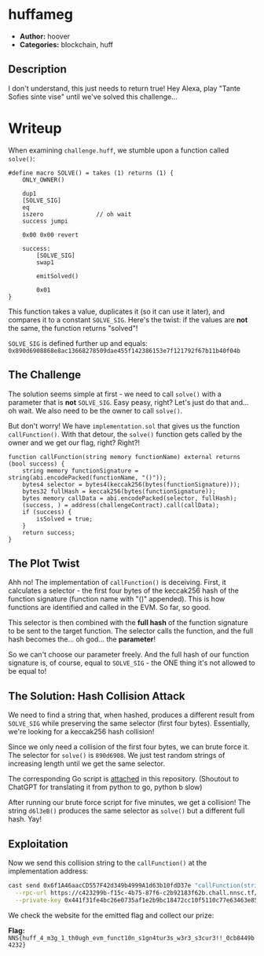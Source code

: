# huffameg

- **Author:** hoover
- **Categories:** blockchain, huff

## Description

I don't understand, this just needs to return true! Hey Alexa, play "Tante Sofies sinte vise" until we've solved this challenge...


# Writeup

When examining `challenge.huff`, we stumble upon a function called `solve()`:

```huff
#define macro SOLVE() = takes (1) returns (1) {
    ONLY_OWNER()
    
    dup1
    [SOLVE_SIG]
    eq
    iszero               // oh wait
    success jumpi
    
    0x00 0x00 revert
    
    success:
        [SOLVE_SIG]
        swap1
        
        emitSolved()
        
        0x01
}
```

This function takes a value, duplicates it (so it can use it later), and compares it to a constant `SOLVE_SIG`. Here's the twist: if the values are **not** the same, the function returns "solved"!

`SOLVE_SIG` is defined further up and equals: `0x890d6908868e8ac13668278509dae455f142386153e7f121792f67b11b40f04b`

## The Challenge

The solution seems simple at first - we need to call `solve()` with a parameter that is **not** `SOLVE_SIG`. Easy peasy, right? Let's just do that and... oh wait. We also need to be the owner to call `solve()`. 

But don't worry! We have `implementation.sol` that gives us the function `callFunction()`. With that detour, the `solve()` function gets called by the owner and we get our flag, right? Right?!

```solidity
function callFunction(string memory functionName) external returns (bool success) {
    string memory functionSignature = string(abi.encodePacked(functionName, "()"));
    bytes4 selector = bytes4(keccak256(bytes(functionSignature)));
    bytes32 fullHash = keccak256(bytes(functionSignature));
    bytes memory callData = abi.encodePacked(selector, fullHash);
    (success, ) = address(challengeContract).call(callData);
    if (success) {
        isSolved = true;
    }
    return success;
}
```

## The Plot Twist

Ahh no! The implementation of `callFunction()` is deceiving. First, it calculates a selector - the first four bytes of the keccak256 hash of the function signature (function name with "()" appended). This is how functions are identified and called in the EVM. So far, so good.

This selector is then combined with the **full hash** of the function signature to be sent to the target function. The selector calls the function, and the full hash becomes the... oh god... the **parameter**! 

So we can't choose our parameter freely. And the full hash of our function signature is, of course, equal to `SOLVE_SIG` - the ONE thing it's not allowed to be equal to!

## The Solution: Hash Collision Attack

We need to find a string that, when hashed, produces a different result from `SOLVE_SIG` while preserving the same selector (first four bytes). Essentially, we're looking for a keccak256 hash collision!

Since we only need a collision of the first four bytes, we can brute force it. The selector for `solve()` is `890d6908`. We just test random strings of increasing length until we get the same selector.

The corresponding Go script is [attached](./bruteforce.go) in this repository. (Shoutout to ChatGPT for translating it from python to go, python b slow)

After running our brute force script for five minutes, we get a collision! The string `d6l3eB()` produces the same selector as `solve()` but a different full hash. Yay!

## Exploitation

Now we send this collision string to the `callFunction()` at the implementation address:

```bash
cast send 0x6f1A46aacCD557F42d349b4999A1d63b10fdD37e "callFunction(string)" "d6l3eB" \
  --rpc-url https://c423299b-f15c-4b75-87f6-c2b92183f62b.chall.nnsc.tf/rpc \
  --private-key 0x441f31fe4bc26e0735af1e2b9bc18472cc10f5110c77e63463e8585e5150a141
```

We check the website for the emitted flag and collect our prize:

**Flag:** `NNS{huff_4_m3g_1_th0ugh_evm_funct10n_s1gn4tur3s_w3r3_s3cur3!!_0cb8449b4232}`
